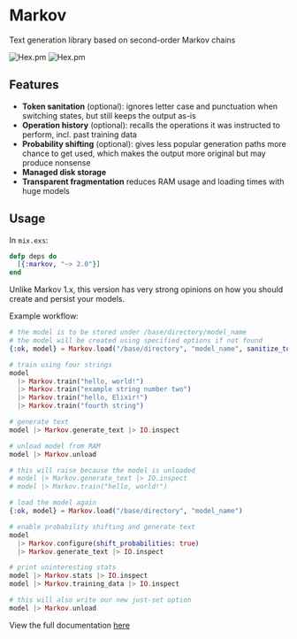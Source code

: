 # Markov
Text generation library based on second-order Markov chains

![Hex.pm](https://img.shields.io/hexpm/v/markov)
![Hex.pm](https://img.shields.io/hexpm/dd/markov)

## Features
  - **Token sanitation** (optional): ignores letter case and punctuation when switching states, but still keeps the output as-is
  - **Operation history** (optional): recalls the operations it was instructed to perform, incl. past training data
  - **Probability shifting** (optional): gives less popular generation paths more chance to get used, which makes the output more original but may produce nonsense
  - **Managed disk storage**
  - **Transparent fragmentation** reduces RAM usage and loading times with huge models

## Usage
In `mix.exs`:
```elixir
defp deps do
  [{:markov, "~> 2.0"}]
end
```

Unlike Markov 1.x, this version has very strong opinions on how you should create and persist your models.

Example workflow:
```elixir
# the model is to be stored under /base/directory/model_name
# the model will be created using specified options if not found
{:ok, model} = Markov.load("/base/directory", "model_name", sanitize_tokens: true, store_history: [:train])

# train using four strings
model
  |> Markov.train("hello, world!")
  |> Markov.train("example string number two")
  |> Markov.train("hello, Elixir!")
  |> Markov.train("fourth string")

# generate text
model |> Markov.generate_text |> IO.inspect

# unload model from RAM
model |> Markov.unload

# this will raise because the model is unloaded
# model |> Markov.generate_text |> IO.inspect
# model |> Markov.train("hello, world!")

# load the model again
{:ok, model} = Markov.load("/base/directory", "model_name")

# enable probability shifting and generate text
model
  |> Markov.configure(shift_probabilities: true)
  |> Markov.generate_text |> IO.inspect

# print uninteresting stats
model |> Markov.stats |> IO.inspect
model |> Markov.training_data |> IO.inspect

# this will also write our new just-set option
model |> Markov.unload
```

View the full documentation [here](https://hexdocs.pm/markov/api-reference.html)
